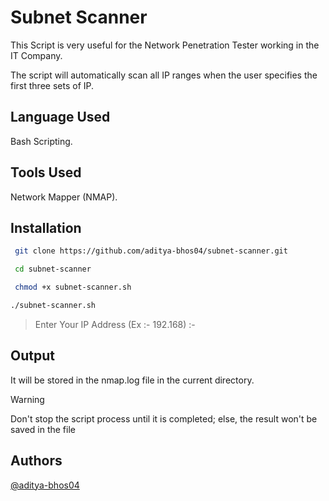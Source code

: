 # Subnet Scanner

This Script is very useful for the Network Penetration Tester working in the IT Company.

The script will automatically scan all IP ranges when the user specifies the first three sets of IP.




## Language Used

Bash Scripting.
## Tools Used

Network Mapper (NMAP).
## Installation
 
```bash
 git clone https://github.com/aditya-bhos04/subnet-scanner.git
```

```bash
 cd subnet-scanner
```

```bash
 chmod +x subnet-scanner.sh
```

```bash
./subnet-scanner.sh
```

> Enter Your IP Address (Ex :- 192.168) :- 

## Output

It will be stored in the nmap.log file in the current directory.

> [!WARNING]
> Don't stop the script process until it is completed; else, the result won't be saved in the file

## Authors

[@aditya-bhos04](https://www.github.com/aditya-bhos04)

